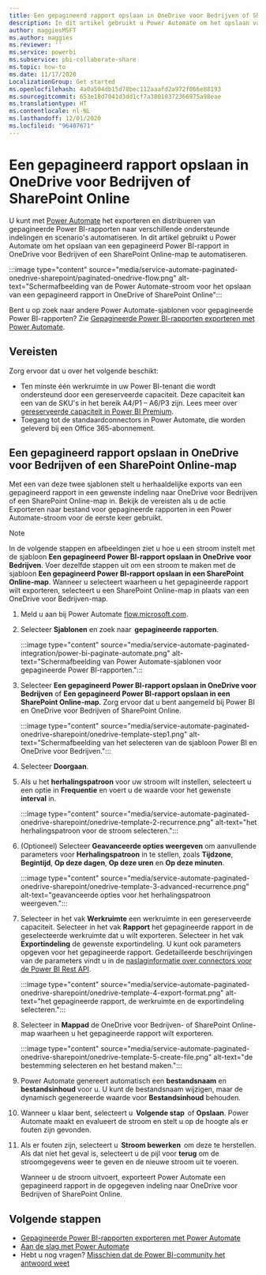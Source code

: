 ```yaml
---
title: Een gepagineerd rapport opslaan in OneDrive voor Bedrijven of SharePoint Online
description: In dit artikel gebruikt u Power Automate om het opslaan van een gepagineerd Power BI-rapport in OneDrive voor Bedrijven of een SharePoint Online-map te automatiseren.
author: maggiesMSFT
ms.author: maggies
ms.reviewer: ''
ms.service: powerbi
ms.subservice: pbi-collaborate-share
ms.topic: how-to
ms.date: 11/17/2020
LocalizationGroup: Get started
ms.openlocfilehash: 4a0a504db15d78bec112aaafd2a972f066e88193
ms.sourcegitcommit: 653e18d7041d3dd1cf7a38010372366975a98eae
ms.translationtype: HT
ms.contentlocale: nl-NL
ms.lasthandoff: 12/01/2020
ms.locfileid: "96407671"
---
```

# <a name="save-a-paginated-report-to-onedrive-for-business-or-sharepoint-online"></a>Een gepagineerd rapport opslaan in OneDrive voor Bedrijven of SharePoint Online

U kunt met [Power Automate](/power-automate/getting-started) het exporteren en distribueren van gepagineerde Power BI-rapporten naar verschillende ondersteunde indelingen en scenario's automatiseren. In dit artikel gebruikt u Power Automate om het opslaan van een gepagineerd Power BI-rapport in OneDrive voor Bedrijven of een SharePoint Online-map te automatiseren.

:::image type="content" source="media/service-automate-paginated-onedrive-sharepoint/paginated-onedrive-flow.png" alt-text="Schermafbeelding van de Power Automate-stroom voor het opslaan van een gepagineerd rapport in OneDrive of SharePoint Online":::

Bent u op zoek naar andere Power Automate-sjablonen voor gepagineerde Power BI-rapporten? Zie [Gepagineerde Power BI-rapporten exporteren met Power Automate](service-automate-paginated-integration.md). 

## <a name="prerequisites"></a>Vereisten  

Zorg ervoor dat u over het volgende beschikt:

- Ten minste één werkruimte in uw Power BI-tenant die wordt ondersteund door een gereserveerde capaciteit. Deze capaciteit kan een van de SKU's in het bereik A4/P1 – A6/P3 zijn. Lees meer over [gereserveerde capaciteit in Power BI Premium](../admin/service-premium-what-is.md).
- Toegang tot de standaardconnectors in Power Automate, die worden geleverd bij een Office 365-abonnement.

## <a name="save-a-paginated-report-to-onedrive-for-business-or-a-sharepoint-online-folder"></a>Een gepagineerd rapport opslaan in OneDrive voor Bedrijven of een SharePoint Online-map 

Met een van deze twee sjablonen stelt u herhaaldelijke exports van een gepagineerd rapport in een gewenste indeling naar OneDrive voor Bedrijven of een SharePoint Online-map in. Bekijk de vereisten als u de actie Exporteren naar bestand voor gepagineerde rapporten in een Power Automate-stroom voor de eerste keer gebruikt. 

> [!NOTE]
> In de volgende stappen en afbeeldingen ziet u hoe u een stroom instelt met de sjabloon **Een gepagineerd Power BI-rapport opslaan in OneDrive voor Bedrijven**. Voer dezelfde stappen uit om een stroom te maken met de sjabloon **Een gepagineerd Power BI-rapport opslaan in een SharePoint Online-map**. Wanneer u selecteert waarheen u het gepagineerde rapport wilt exporteren, selecteert u een SharePoint Online-map in plaats van een OneDrive voor Bedrijven-map. 

1. Meld u aan bij Power Automate [flow.microsoft.com](https://flow.microsoft.com/). 
1. Selecteer **Sjablonen** en zoek naar  **gepagineerde rapporten**. 

    :::image type="content" source="media/service-automate-paginated-integration/power-bi-paginate-automate.png" alt-text="Schermafbeelding van Power Automate-sjablonen voor gepagineerde Power BI-rapporten.":::

1. Selecteer **Een gepagineerd Power BI-rapport opslaan in OneDrive voor Bedrijven** of **Een gepagineerd Power BI-rapport opslaan in een SharePoint Online-map**. Zorg ervoor dat u bent aangemeld bij Power BI en OneDrive voor Bedrijven of SharePoint Online.

    :::image type="content" source="media/service-automate-paginated-onedrive-sharepoint/onedrive-template-step1.png" alt-text="Schermafbeelding van het selecteren van de sjabloon Power BI en OneDrive voor Bedrijven.":::
1. Selecteer **Doorgaan**.  


1. Als u het **herhalingspatroon** voor uw stroom wilt instellen, selecteert u een optie in **Frequentie** en voert u de waarde voor het gewenste **interval** in.

    :::image type="content" source="media/service-automate-paginated-onedrive-sharepoint/onedrive-template-2-recurrence.png" alt-text="het herhalingspatroon voor de stroom selecteren.":::

1. (Optioneel) Selecteer **Geavanceerde opties weergeven** om aanvullende parameters voor **Herhalingspatroon** in te stellen, zoals **Tijdzone**, **Begintijd**, **Op deze dagen**, **Op deze uren** en **Op deze minuten**.  

    :::image type="content" source="media/service-automate-paginated-onedrive-sharepoint/onedrive-template-3-advanced-recurrence.png" alt-text="geavanceerde opties voor het herhalingspatroon weergeven.":::

1. Selecteer in het vak **Werkruimte** een werkruimte in een gereserveerde capaciteit. Selecteer in het vak **Rapport** het gepagineerde rapport in de geselecteerde werkruimte dat u wilt exporteren. Selecteer in het vak **Exportindeling** de gewenste exportindeling. U kunt ook parameters opgeven voor het gepagineerde rapport. Gedetailleerde beschrijvingen van de parameters vindt u in de [naslaginformatie over connectors voor de Power BI Rest API](/connectors/powerbi/#export-to-file-for-paginated-reports).  

    :::image type="content" source="media/service-automate-paginated-onedrive-sharepoint/onedrive-template-4-export-format.png" alt-text="het gepagineerde rapport, de werkruimte en de exportindeling selecteren.":::

1. Selecteer in **Mappad** de OneDrive voor Bedrijven- of SharePoint Online-map waarheen u het gepagineerde rapport wilt exporteren.

    :::image type="content" source="media/service-automate-paginated-onedrive-sharepoint/onedrive-template-5-create-file.png" alt-text="de bestemming selecteren en het bestand maken.":::

1. Power Automate genereert automatisch een **bestandsnaam** en **bestandsinhoud** voor u. U kunt de bestandsnaam wijzigen, maar de dynamisch gegenereerde waarde voor **Bestandsinhoud** behouden. 

1. Wanneer u klaar bent, selecteert u  **Volgende stap**  of **Opslaan**. Power Automate maakt en evalueert de stroom en stelt u op de hoogte als er fouten zijn gevonden. 

1. Als er fouten zijn, selecteert u  **Stroom bewerken**  om deze te herstellen. Als dat niet het geval is, selecteert u de pijl voor **terug** om de stroomgegevens weer te geven en de nieuwe stroom uit te voeren. 

    Wanneer u de stroom uitvoert, exporteert Power Automate een gepagineerd rapport in de opgegeven indeling naar OneDrive voor Bedrijven of SharePoint Online.  

## <a name="next-steps"></a>Volgende stappen

- [Gepagineerde Power BI-rapporten exporteren met Power Automate](service-automate-paginated-integration.md)
- [Aan de slag met Power Automate](/power-automate/getting-started/)
- Hebt u nog vragen? [Misschien dat de Power BI-community het antwoord weet](https://community.powerbi.com/)
